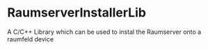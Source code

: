 # RaumserverInstallerLib

A C/C++ Library which can be used to instal the Raumserver onto a raumfeld device



